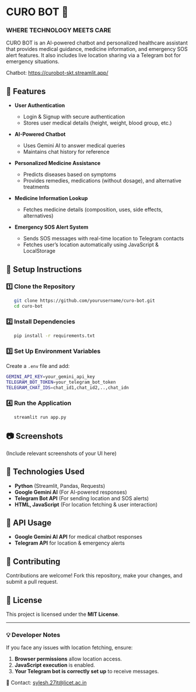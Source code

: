 # CURO BOT 🤖

### WHERE TECHNOLOGY MEETS CARE

CURO BOT is an AI-powered chatbot and personalized healthcare assistant that provides medical guidance, medicine information, and emergency SOS alert features. It also includes live location sharing via a Telegram bot for emergency situations.

Chatbot:
https://curobot-skt.streamlit.app/

## 🚀 Features

- **User Authentication**
  - Login & Signup with secure authentication
  - Stores user medical details (height, weight, blood group, etc.)

- **AI-Powered Chatbot**
  - Uses Gemini AI to answer medical queries
  - Maintains chat history for reference

- **Personalized Medicine Assistance**
  - Predicts diseases based on symptoms
  - Provides remedies, medications (without dosage), and alternative treatments

- **Medicine Information Lookup**
  - Fetches medicine details (composition, uses, side effects, alternatives)

- **Emergency SOS Alert System**
  - Sends SOS messages with real-time location to Telegram contacts
  - Fetches user’s location automatically using JavaScript & LocalStorage

## 📌 Setup Instructions

### 1️⃣ Clone the Repository
```sh
   git clone https://github.com/yourusername/curo-bot.git
   cd curo-bot
```

### 2️⃣ Install Dependencies
```sh
   pip install -r requirements.txt
```

### 3️⃣ Set Up Environment Variables
Create a `.env` file and add:
```sh
GEMINI_API_KEY=your_gemini_api_key
TELEGRAM_BOT_TOKEN=your_telegram_bot_token
TELEGRAM_CHAT_IDS=chat_id1,chat_id2,..,chat_idn
```

### 4️⃣ Run the Application
```sh
   streamlit run app.py
```

## 📷 Screenshots
(Include relevant screenshots of your UI here)

## 📜 Technologies Used
- **Python** (Streamlit, Pandas, Requests)
- **Google Gemini AI** (For AI-powered responses)
- **Telegram Bot API** (For sending location and SOS alerts)
- **HTML, JavaScript** (For location fetching & user interaction)

## 🔗 API Usage
- **Google Gemini AI API** for medical chatbot responses
- **Telegram API** for location & emergency alerts

## 🤝 Contributing
Contributions are welcome! Fork this repository, make your changes, and submit a pull request.

## 📄 License
This project is licensed under the **MIT License**.

---

### 💡 Developer Notes
If you face any issues with location fetching, ensure:
1. **Browser permissions** allow location access.
2. **JavaScript execution** is enabled.
3. **Your Telegram bot is correctly set up** to receive messages.

📧 Contact: sylesh.27it@licet.ac.in

